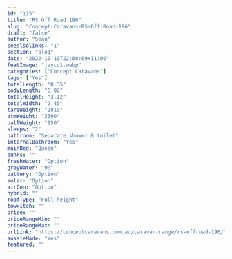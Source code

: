 ```yaml
---
id: "115"
title: "RS Off Road 196"
slug: "Concept-Caravans-RS-Off-Road-196"
draft: "false"
author: "Sean"
seealsolinks: "1"
section: "blog"
date: "2022-10-10T22:00:09+11:00"
featImage: "jayco1.webp"
categories: ["Concept Caravans"]
tags: ["Yes"]
totalLength: "8.35"
bodyLength: "6.02"
totalHeight: "3.12"
totalWidth: "2.45"
tareWeight: "2810"
atmWeight: "3390"
ballWeight: "150"
sleeps: "2"
bathroom: "Separate shower & toilet"
internalBathroom: "Yes"
mainBed: "Queen"
bunks: ""
freshWater: "Option"
greyWater: "90"
battery: "Option"
solar: "Option"
airCon: "Option"
hybrid: ""
roofType: "Full height"
towHitch: ""
price: ""
priceRangeMin: ""
priceRangeMax: ""
urlLink: "https://conceptcaravans.com.au/caravan-range/rs-offroad-196/"
aussieMade: "Yes"
featured: ""
---
```

